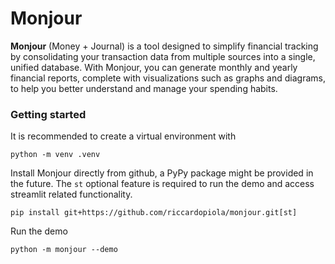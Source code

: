 # Monjour

**Monjour** (Money + Journal) is a tool designed to simplify financial tracking by consolidating your transaction data from multiple sources into a single, unified database. With Monjour, you can generate monthly and yearly financial reports, complete with visualizations such as graphs and diagrams, to help you better understand and manage your spending habits.

### Getting started

It is recommended to create a virtual environment with

`python -m venv .venv`

Install Monjour directly from github, a PyPy package might be provided in the future. The `st` optional feature is required to run the demo and access streamlit related functionality.

`pip install git+https://github.com/riccardopiola/monjour.git[st]`

Run the demo

`python -m monjour --demo`

